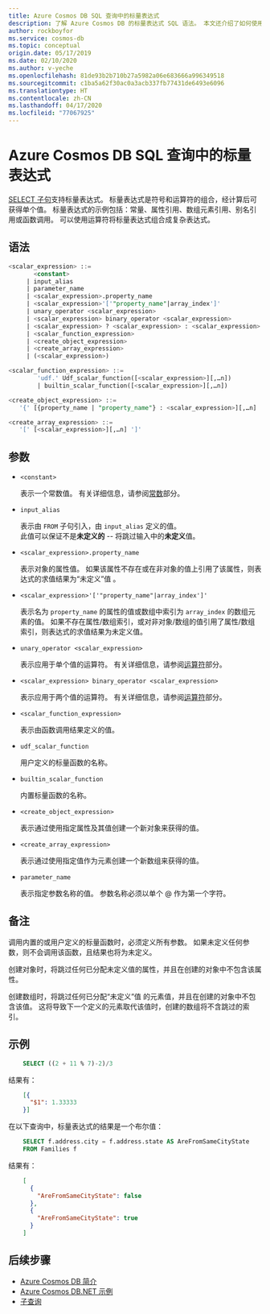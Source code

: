 ```yaml
---
title: Azure Cosmos DB SQL 查询中的标量表达式
description: 了解 Azure Cosmos DB 的标量表达式 SQL 语法。 本文还介绍了如何使用运算符将标量表达式组合成复杂表达式。
author: rockboyfor
ms.service: cosmos-db
ms.topic: conceptual
origin.date: 05/17/2019
ms.date: 02/10/2020
ms.author: v-yeche
ms.openlocfilehash: 81de93b2b710b27a5982a06e683666a996349518
ms.sourcegitcommit: c1ba5a62f30ac0a3acb337fb77431de6493e6096
ms.translationtype: HT
ms.contentlocale: zh-CN
ms.lasthandoff: 04/17/2020
ms.locfileid: "77067925"
---
```

# <a name="scalar-expressions-in-azure-cosmos-db-sql-queries"></a>Azure Cosmos DB SQL 查询中的标量表达式

[SELECT 子句](sql-query-select.md)支持标量表达式。 标量表达式是符号和运算符的组合，经计算后可获得单个值。 标量表达式的示例包括：常量、属性引用、数组元素引用、别名引用或函数调用。 可以使用运算符将标量表达式组合成复杂表达式。

## <a name="syntax"></a>语法

```sql  
<scalar_expression> ::=  
       <constant>
     | input_alias
     | parameter_name  
     | <scalar_expression>.property_name  
     | <scalar_expression>'['"property_name"|array_index']'  
     | unary_operator <scalar_expression>  
     | <scalar_expression> binary_operator <scalar_expression>    
     | <scalar_expression> ? <scalar_expression> : <scalar_expression>  
     | <scalar_function_expression>  
     | <create_object_expression>
     | <create_array_expression>  
     | (<scalar_expression>)

<scalar_function_expression> ::=  
        'udf.' Udf_scalar_function([<scalar_expression>][,…n])  
        | builtin_scalar_function([<scalar_expression>][,…n])  

<create_object_expression> ::=  
   '{' [{property_name | "property_name"} : <scalar_expression>][,…n] '}'  

<create_array_expression> ::=  
   '[' [<scalar_expression>][,…n] ']'  

```

## <a name="arguments"></a>参数

- `<constant>`  

    表示一个常数值。 有关详细信息，请参阅[常数](sql-query-constants.md)部分。  

- `input_alias`  

    表示由 `FROM` 子句引入，由 `input_alias` 定义的值。  
    此值可以保证不是**未定义的** -- 将跳过输入中的**未定义**值。  

- `<scalar_expression>.property_name`  

    表示对象的属性值。 如果该属性不存在或在非对象的值上引用了该属性，则表达式的求值结果为“未定义”值  。  

- `<scalar_expression>'['"property_name"|array_index']'`  

    表示名为 `property_name` 的属性的值或数组中索引为 `array_index` 的数组元素的值。 如果不存在属性/数组索引，或对非对象/数组的值引用了属性/数组索引，则表达式的求值结果为未定义值。  

- `unary_operator <scalar_expression>`  

    表示应用于单个值的运算符。 有关详细信息，请参阅[运算符](sql-query-operators.md)部分。  

- `<scalar_expression> binary_operator <scalar_expression>`  

    表示应用于两个值的运算符。 有关详细信息，请参阅[运算符](sql-query-operators.md)部分。  

- `<scalar_function_expression>`  

    表示由函数调用结果定义的值。  

- `udf_scalar_function`  

    用户定义的标量函数的名称。  

- `builtin_scalar_function`  

    内置标量函数的名称。  

- `<create_object_expression>`  

    表示通过使用指定属性及其值创建一个新对象来获得的值。  

- `<create_array_expression>`  

    表示通过使用指定值作为元素创建一个新数组来获得的值。  

- `parameter_name`  

    表示指定参数名称的值。 参数名称必须以单个 \@ 作为第一个字符。  

## <a name="remarks"></a>备注

调用内置的或用户定义的标量函数时，必须定义所有参数。 如果未定义任何参数，则不会调用该函数，且结果也将为未定义。  

创建对象时，将跳过任何已分配未定义值的属性，并且在创建的对象中不包含该属性。  

创建数组时，将跳过任何已分配“未定义”值  的元素值，并且在创建的对象中不包含该值。 这将导致下一个定义的元素取代该值时，创建的数组将不含跳过的索引。  

## <a name="examples"></a>示例

```sql
    SELECT ((2 + 11 % 7)-2)/3
```

结果有：

```json
    [{
      "$1": 1.33333
    }]
```

在以下查询中，标量表达式的结果是一个布尔值：

```sql
    SELECT f.address.city = f.address.state AS AreFromSameCityState
    FROM Families f
```

结果有：

```json
    [
      {
        "AreFromSameCityState": false
      },
      {
        "AreFromSameCityState": true
      }
    ]
```

## <a name="next-steps"></a>后续步骤

- [Azure Cosmos DB 简介](introduction.md)
- [Azure Cosmos DB.NET 示例](https://github.com/Azure/azure-cosmos-dotnet-v3)
- [子查询](sql-query-subquery.md)

<!-- Update_Description: wording update, update link -->